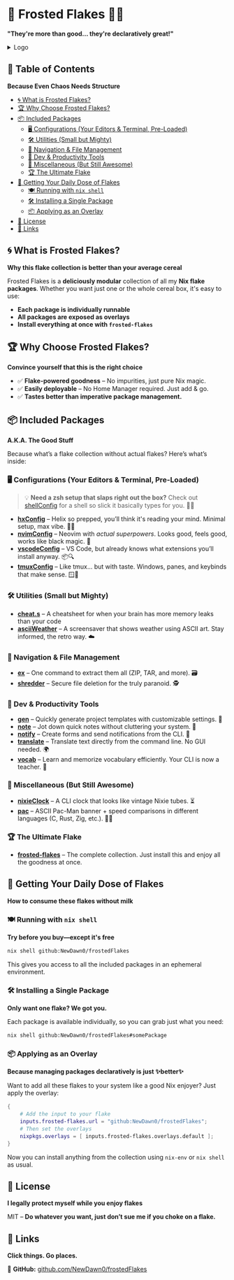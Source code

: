 # 🥣 Frosted Flakes 🥶✨

**"They're more than good... they're declaratively great!"**

<details>
<summary>Logo</summary>
<img src="./.github/imgs/flakes.png" height="50%">
</details>

## 📖 Table of Contents

**Because Even Chaos Needs Structure**

<!-- vim-markdown-toc GFM -->

- [🌀 What is Frosted Flakes?](#-what-is-frosted-flakes)
- [🏆 Why Choose Frosted Flakes?](#-why-choose-frosted-flakes)
- [📦 Included Packages](#-included-packages)
  - [🖥️ Configurations (Your Editors & Terminal, Pre-Loaded)](#-configurations-your-editors--terminal-pre-loaded)
  - [🛠️ Utilities (Small but Mighty)](#-utilities-small-but-mighty)
  - [📁 Navigation & File Management](#-navigation--file-management)
  - [🔧 Dev & Productivity Tools](#-dev--productivity-tools)
  - [🔢 Miscellaneous (But Still Awesome)](#-miscellaneous-but-still-awesome)
  - [🏆 The Ultimate Flake](#-the-ultimate-flake)
- [🚀 Getting Your Daily Dose of Flakes](#-getting-your-daily-dose-of-flakes)
  - [🍽️ Running with `nix shell`](#-running-with-nix-shell)
  - [🛠️ Installing a Single Package](#-installing-a-single-package)
  - [📦 Applying as an Overlay](#-applying-as-an-overlay)
- [📜 License](#-license)
- [🔗 Links](#-links)

<!-- vim-markdown-toc -->

## 🌀 What is Frosted Flakes?

**Why this flake collection is better than your average cereal**

Frosted Flakes is a **deliciously modular** collection of all my **Nix flake packages**. Whether you want just one or the whole cereal box, it's easy to use:

- **Each package is individually runnable**
- **All packages are exposed as overlays**
- **Install everything at once with `frosted-flakes`**

## 🏆 Why Choose Frosted Flakes?

**Convince yourself that this is the right choice**

- ✅ **Flake-powered goodness** – No impurities, just pure Nix magic.
- ✅ **Easily deployable** – No Home Manager required. Just add & go.
- ✅ **Tastes better than imperative package management.**

## 📦 Included Packages

**A.K.A. The Good Stuff**

Because what’s a flake collection without actual flakes? Here’s what’s inside:

### 🖥️ Configurations (Your Editors & Terminal, Pre-Loaded)

> 💡 **Need a zsh setup that slaps right out the box?**
> Check out [shellConfig](https://github.com/NewDawn0/shellConfig) for a shell so slick it basically types for you. 🐚💨

- **[hxConfig](https://github.com/NewDawn0/hxConfig)** – Helix so prepped, you’ll think it's reading your mind. Minimal setup, max vibe. 🧠✨
- **[nvimConfig](https://github.com/NewDawn0/nvimConfig)** – Neovim with _actual superpowers_. Looks good, feels good, works like black magic. 🔮
- **[vscodeConfig](https://github.com/NewDawn0/vscodeConfig)** – VS Code, but already knows what extensions you’ll install anyway. 📦🔍
- **[tmuxConfig](https://github.com/NewDawn0/tmuxConfig)** – Like tmux... but with taste. Windows, panes, and keybinds that make sense. 🪟🔧

### 🛠️ Utilities (Small but Mighty)

- **[cheat.s](https://github.com/NewDawn0/cheat.s)** – A cheatsheet for when your brain has more memory leaks than your code
- **[asciiWeather](https://github.com/NewDawn0/asciiWeather)** – A screensaver that shows weather using ASCII art. Stay informed, the retro way. ☁️

### 📁 Navigation & File Management

- **[ex](https://github.com/NewDawn0/ex)** – One command to extract them all (ZIP, TAR, and more). 🗃️
- **[shredder](https://github.com/NewDawn0/shredder)** – Secure file deletion for the truly paranoid. 🕵️

### 🔧 Dev & Productivity Tools

- **[gen](https://github.com/NewDawn0/gen)** – Quickly generate project templates with customizable settings. 🚀
- **[note](https://github.com/NewDawn0/note)** – Jot down quick notes without cluttering your system. 📝
- **[notify](https://github.com/NewDawn0/notify)** – Create forms and send notifications from the CLI. 🔔
- **[translate](https://github.com/NewDawn0/tl)** – Translate text directly from the command line. No GUI needed. 🌍
- **[vocab](https://github.com/NewDawn0/vocab)** – Learn and memorize vocabulary efficiently. Your CLI is now a teacher. 📖

### 🔢 Miscellaneous (But Still Awesome)

- **[nixieClock](https://github.com/NewDawn0/nixieClock)** – A CLI clock that looks like vintage Nixie tubes. ⏳
- **[pac](https://github.com/NewDawn0/pac)** – ASCII Pac-Man banner + speed comparisons in different languages (C, Rust, Zig, etc.). 🏁👾

### 🏆 The Ultimate Flake

- **[frosted-flakes](https://github.com/NewDawn0/frostedFlakes)** – The complete collection. Just install this and enjoy all the goodness at once.

## 🚀 Getting Your Daily Dose of Flakes

**How to consume these flakes without milk**

### 🍽️ Running with `nix shell`

**Try before you buy—except it's free**

```sh
nix shell github:NewDawn0/frostedFlakes
```

This gives you access to all the included packages in an ephemeral environment.

### 🛠️ Installing a Single Package

**Only want one flake? We got you.**

Each package is available individually, so you can grab just what you need:

```sh
nix shell github:NewDawn0/frostedFlakes#somePackage
```

### 📦 Applying as an Overlay

**Because managing packages declaratively is just ✨better✨**

Want to add all these flakes to your system like a good Nix enjoyer? Just apply the overlay:

```nix
{
    # Add the input to your flake
    inputs.frosted-flakes.url = "github:NewDawn0/frostedFlakes";
    # Then set the overlays
    nixpkgs.overlays = [ inputs.frosted-flakes.overlays.default ];
}
```

Now you can install anything from the collection using `nix-env` or `nix shell` as usual.

## 📜 License

**I legally protect myself while you enjoy flakes**

MIT – **Do whatever you want, just don’t sue me if you choke on a flake.**

## 🔗 Links

**Click things. Go places.**

🍴 **GitHub:** [github.com/NewDawn0/frostedFlakes](https://github.com/NewDawn0/frostedFlakes)
